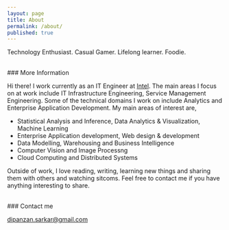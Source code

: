 ```yaml
---
layout: page
title: About
permalink: /about/
published: true
---
```


Technology Enthusiast. Casual Gamer. Lifelong learner. Foodie.

<br>
### More Information

Hi there! I work currently as an IT Engineer at [Intel](http://www.intel.com). The main areas I focus on at work include IT Infrastructure Engineering, Service Management Engineering. Some of the technical domains I work on include Analytics and Enterprise Application Development. My main areas of interest are,

 - Statistical Analysis and Inference, Data Analytics & Visualization, Machine Learning
 - Enterprise Application development, Web design & development
 - Data Modelling, Warehousing and Business Intelligence
 - Computer Vision and Image Processng
 - Cloud Computing and Distributed Systems

Outside of work, I love reading, writing, learning new things and sharing them with others and watching sitcoms. Feel free to contact me if you have anything interesting to share.

<br>
### Contact me

[dipanzan.sarkar@gmail.com](mailto:dipanzan.sarkar@gmail.com)
